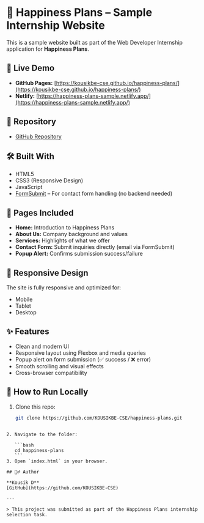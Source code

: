# 🌼 Happiness Plans – Sample Internship Website

This is a sample website built as part of the Web Developer Internship application for **Happiness Plans**.

## 🔗 Live Demo

- **GitHub Pages:** [https://kousikbe-cse.github.io/happiness-plans/](https://kousikbe-cse.github.io/happiness-plans/)
- **Netlify:** [https://happiness-plans-sample.netlify.app/](https://happiness-plans-sample.netlify.app/)

## 📁 Repository

- [GitHub Repository](https://github.com/KOUSIKBE-CSE/happiness-plans)

## 🛠️ Built With

- HTML5
- CSS3 (Responsive Design)
- JavaScript
- [FormSubmit](https://formsubmit.co/) – For contact form handling (no backend needed)

## 📌 Pages Included

- **Home:** Introduction to Happiness Plans
- **About Us:** Company background and values
- **Services:** Highlights of what we offer
- **Contact Form:** Submit inquiries directly (email via FormSubmit)
- **Popup Alert:** Confirms submission success/failure

## 📱 Responsive Design

The site is fully responsive and optimized for:
- Mobile
- Tablet
- Desktop

## ✨ Features

- Clean and modern UI
- Responsive layout using Flexbox and media queries
- Popup alert on form submission (✅ success / ❌ error)
- Smooth scrolling and visual effects
- Cross-browser compatibility

## 🚀 How to Run Locally

1. Clone this repo:
   ```bash
   git clone https://github.com/KOUSIKBE-CSE/happiness-plans.git
````

2. Navigate to the folder:

   ```bash
   cd happiness-plans
   ```
3. Open `index.html` in your browser.

## 🙋‍♂️ Author

**Kousik D**
[GitHub](https://github.com/KOUSIKBE-CSE)

---

> This project was submitted as part of the Happiness Plans internship selection task.
